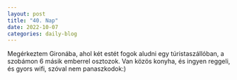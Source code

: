```yaml
---
layout: post
title: "40. Nap"
date: 2022-10-07
categories: daily-blog
---
```


Megérkeztem Gironába, ahol két estét fogok aludni egy túristaszállóban, a szobámon 6 másik emberrel osztozok. Van közös konyha, és ingyen reggeli, és gyors wifi, szóval nem panaszkodok:)
